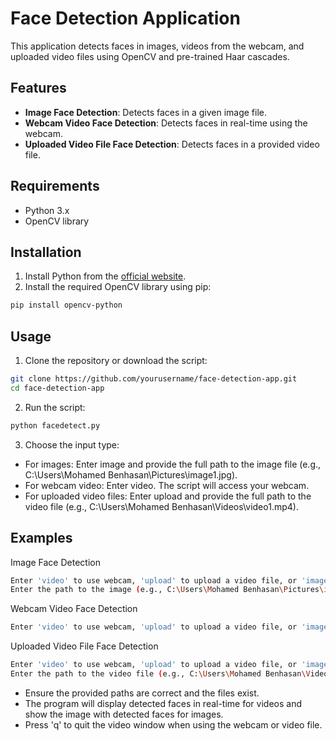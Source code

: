 # Face Detection Application

This application detects faces in images, videos from the webcam, and uploaded video files using OpenCV and pre-trained Haar cascades.

## Features

- **Image Face Detection**: Detects faces in a given image file.
- **Webcam Video Face Detection**: Detects faces in real-time using the webcam.
- **Uploaded Video File Face Detection**: Detects faces in a provided video file.

## Requirements

- Python 3.x
- OpenCV library

## Installation

1. Install Python from the [official website](https://www.python.org/).
2. Install the required OpenCV library using pip:

```bash
pip install opencv-python
```
## Usage
1. Clone the repository or download the script:
```bash
git clone https://github.com/yourusername/face-detection-app.git
cd face-detection-app
```
2. Run the script:
```bash
python facedetect.py
```
3. Choose the input type:
- For images: Enter image and provide the full path to the image file (e.g., C:\Users\Mohamed Benhasan\Pictures\image1.jpg).
- For webcam video: Enter video. The script will access your webcam.
- For uploaded video files: Enter upload and provide the full path to the video file (e.g., C:\Users\Mohamed Benhasan\Videos\video1.mp4).
## Examples
Image Face Detection
```bash
Enter 'video' to use webcam, 'upload' to upload a video file, or 'image' to provide an image path: image
Enter the path to the image (e.g., C:\Users\Mohamed Benhasan\Pictures\image1.jpg): C:\Users\Mohamed Benhasan\Pictures\image1.jpg
```
Webcam Video Face Detection
```bash
Enter 'video' to use webcam, 'upload' to upload a video file, or 'image' to provide an image path: video
```
Uploaded Video File Face Detection
```bash
Enter 'video' to use webcam, 'upload' to upload a video file, or 'image' to provide an image path: upload
Enter the path to the video file (e.g., C:\Users\Mohamed Benhasan\Videos\video1.mp4): C:\Users\Mohamed Benhasan\Videos\video1.mp4
```
- Ensure the provided paths are correct and the files exist.
- The program will display detected faces in real-time for videos and show the image with detected faces for images.
- Press 'q' to quit the video window when using the webcam or video file.
